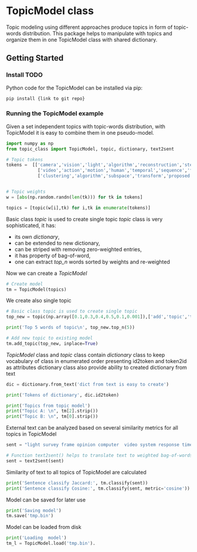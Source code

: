 # TopicModel class

Topic modeling using different approaches produce topics in form of topic-words distribution. This package helps to manipulate with topics and organize them in one TopicModel class with shared dictionary.

## Getting Started

### Install TODO

Python code for the TopicModel can be installed via pip:

```sh
pip install {link to git repo}
```

### Running the TopicModel example

Given a set independent topics with topic-words distribution, with TopicModel it is easy to combine them in one pseudo-model.

```python
import numpy as np
from topic_class import TopicModel, topic, dictionary, text2sent

# Topic tokens
tokens =  [['camera','vision','light','algorithm','reconstruction','stereo','geometry','imaging','color','field'],
            ['video','action','motion','human','temporal','sequence','frame','recognition','model','scene'],
            ['clustering','algorithm','subspace','transform','proposed','technique','color','used','hashing','distance']]


# Topic weights
w = [abs(np.random.randn(len(tk))) for tk in tokens]

topics = [topic(w[i],tk) for i,tk in enumerate(tokens)]
```

Basic class *topic* is used to create single topic
*topic* class is very sophisticated, it has:

- its own *dictionary*,
- can be extended to new dictionary,
- can be striped with removing zero-weighted entries,
- it has property of bag-of-word,
- one can extract *top_n* words sorted by weights and re-weighted

Now we can create a *TopicModel*

```python
# Create model
tm = TopicModel(topics)
```

We create also single topic

```python
# Basic class topic is used to create single topic
top_new = topic(np.array([0.1,0.3,0.4,0.5,0.1,0.001]),['add','topic','to','class', 'in', 'time'])

print('Top 5 words of topic\n', top_new.top_n(5))

# Add new topic to existing model
tm.add_topic(top_new, inplace=True)

```

 *TopicModel* class and *topic* class contain *dictionary* class to keep vocabulary of class in enumerated order presenting id2token and token2id as attributes
 dictionary class also provide ability to created dictionary from text

```python
dic = dictionary.from_text('dict from text is easy to create')

print('Tokens of dictionary', dic.id2token)

print('Topics from topic model')
print("Topic A: \n", tm[2].strip())
print("Topic B: \n", tm[0].strip())

```

External text can be analyzed based on several similarity metrics for all topics in TopicModel

```python
sent = "light survey frame opinion computer  video system response time".split()

# Function text2sent() helps to translate text to weighted bag-of-words 
sent = text2sent(sent)

```

Similarity of text to all topics of TopicModel are calculated

```python
print('Sentence classify Jaccard:', tm.classify(sent))
print('Sentence classify Cosine:', tm.classify(sent, metric='cosine'))

```

Model can be saved for later use

```python
print('Saving model')
tm.save('tmp.bin')

```

Model can be loaded from disk

```python
print('Loading  model')
tm_l = TopicModel.load('tmp.bin').
```
